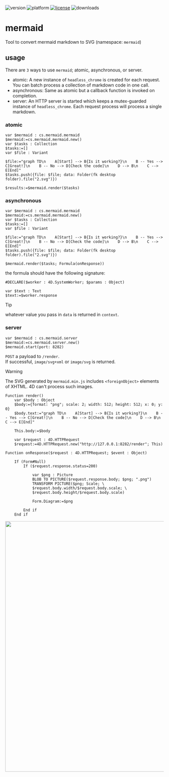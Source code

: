 ![version](https://img.shields.io/badge/version-20%2B-E23089)
![platform](https://img.shields.io/static/v1?label=platform&message=mac-intel%20|%20mac-arm%20|%20win-64&color=blue)
[![license](https://img.shields.io/github/license/miyako/mermaid)](LICENSE)
![downloads](https://img.shields.io/github/downloads/miyako/mermaid/total)

# mermaid
Tool to convert mermaid markdown to SVG (namespace: `mermaid`)

## usage

There are `3` ways to use `mermaid`; atomic, asynchronous, or server.

* atomic: A new instance of `headless_chrome` is created for each request. You can batch process a collection of markdown code in one call.
* asynchronous: Same as atomic but a callback function is invoked on completion.
* server: An HTTP server is started which keeps a mutex-guarded instance of `headless_chrome`. Each request process will process a single markdown.

### atomic

```4d
var $mermaid : cs.mermaid.mermaid
$mermaid:=cs.mermaid.mermaid.new()
var $tasks : Collection
$tasks:=[]
var $file : Variant

$file:="graph TD\n    A[Start] --> B{Is it working?}\n    B -- Yes --> C[Great!]\n    B -- No --> D[Check the code]\n    D --> B\n    C --> E[End]"
$tasks.push({file: $file; data: Folder(fk desktop folder).file("2.svg")})

$results:=$mermaid.render($tasks)
```

### asynchronous

```4d
var $mermaid : cs.mermaid.mermaid
$mermaid:=cs.mermaid.mermaid.new()
var $tasks : Collection
$tasks:=[]
var $file : Variant
	
$file:="graph TD\n    A[Start] --> B{Is it working?}\n    B -- Yes --> C[Great!]\n    B -- No --> D[Check the code]\n    D --> B\n    C --> E[End]"
$tasks.push({file: $file; data: Folder(fk desktop folder).file("2.svg")})

$mermaid.render($tasks; Formula(onResponse))
```

the formula should have the following signature:

```4d
#DECLARE($worker : 4D.SystemWorker; $params : Object)

var $text : Text
$text:=$worker.response
```

> [!TIP]
> whatever value you pass in `data` is returned in `context`.

### server

```4d
var $mermaid : cs.mermaid.server
$mermaid:=cs.mermaid.server.new()
$mermaid.start(port: 8282)
```

`POST` a payload to `/render`.  
If successful, `image/svg+xml` or `image/svg` is returned.

> [!WARNING]
> The SVG generated by `mermaid.min.js` includes `<foreignObject>` elements of XHTML. 4D can't process such images.

```4d
Function render()
	var $body : Object
	$body:={format: "png"; scale: 2; width: 512; height: 512; x: 0; y: 0}
	$body.text:="graph TD\n    A[Start] --> B{Is it working?}\n    B -- Yes --> C[Great!]\n    B -- No --> D[Check the code]\n    D --> B\n    C --> E[End]"
		
	This.body:=$body
		
	var $request : 4D.HTTPRequest
	$request:=4D.HTTPRequest.new("http://127.0.0.1:8282/render"; This)

Function onResponse($request : 4D.HTTPRequest; $event : Object)
	
	If (Form#Null)
		If ($request.response.status=200)
			
			var $png : Picture
			BLOB TO PICTURE($request.response.body; $png; ".png")
			TRANSFORM PICTURE($png; Scale; \
			$request.body.width/$request.body.scale; \
			$request.body.height/$request.body.scale)
			
			Form.Diagram:=$png

		End if 
	End if
```

<img width="1213" height="797" alt="" src="https://github.com/user-attachments/assets/b9b8fb4d-51b1-400d-be58-6e0dccdce35f" />
